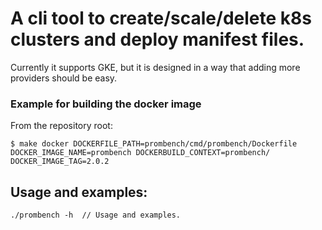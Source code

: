 # A cli tool to create/scale/delete k8s clusters and deploy manifest files.
Currently it supports GKE, but it is designed in a way that adding more providers should be easy.

### Example for building the docker image
From the repository root:
```
$ make docker DOCKERFILE_PATH=prombench/cmd/prombench/Dockerfile DOCKER_IMAGE_NAME=prombench DOCKERBUILD_CONTEXT=prombench/ DOCKER_IMAGE_TAG=2.0.2
```

## Usage and examples:
```
./prombench -h  // Usage and examples.
```
